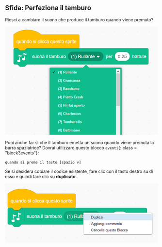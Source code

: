## Sfida: Perfeziona il tamburo

Riesci a cambiare il suono che produce il tamburo quando viene premuto?

![screenshot](images/band-drum-sound.png)

Puoi anche far sì che il tamburo emetta un suono quando viene premuta la barra spaziatrice? Dovrai utilizzare questo blocco `eventi`{: class = "block3events"}:

```blocks3
quando si preme il tasto [spazio v]
```

Se si desidera copiare il codice esistente, fare clic con il tasto destro su di esso e quindi fare clic su **duplicato**.

![screenshot](images/band-duplicate-code.png)